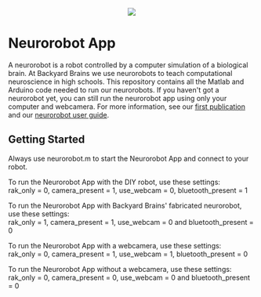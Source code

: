 <p align="center"><img src="https://github.com/BackyardBrains/NeuroRobot/blob/master/Gallery/neurorobot_drawing.jpg"></p>

# Neurorobot App

A neurorobot is a robot controlled by a computer simulation of a biological brain. At Backyard Brains we use neurorobots to teach computational neuroscience in high schools. This repository contains all the Matlab and Arduino code needed to run our neurorobots. If you haven't got a neurorobot yet, you can still run the neurorobot app using only your computer and webcamera. For more information, see our <a href='https://www.biorxiv.org/content/10.1101/597609v1'>first publication</a> and our <a href='https://github.com/BackyardBrains/NeuroRobot/blob/master/Documentation/Neurorobot%20User%20Guide.pdf'>neurorobot user guide</a>.

## Getting Started

Always use neurorobot.m to start the Neurorobot App and connect to your robot.

To run the Neurorobot App with the DIY robot, use these settings: 
<br>
rak_only = 0, camera_present = 1, use_webcam = 0, bluetooth_present = 1

To run the Neurorobot App with Backyard Brains' fabricated neurorobot, use these settings: 
<br>
rak_only = 1, camera_present = 1, use_webcam = 0 and bluetooth_present = 0


To run the Neurorobot App with a webcamera, use these settings:
<br>
rak_only = 0, camera_present = 1, use_webcam = 1, bluetooth_present = 0

To run the Neurorobot App without a webcamera, use these settings:
<br>
rak_only = 0, camera_present = 0, use_webcam = 0 and bluetooth_present = 0
